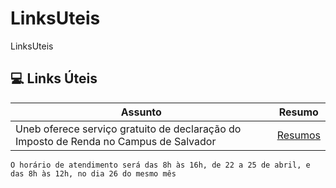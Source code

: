# LinksUteis
LinksUteis

## 💻 Links Úteis
| Assunto | Resumo |
|-------|---------|
| Uneb oferece serviço gratuito de declaração do Imposto de Renda no Campus de Salvador | [Resumos](https://sociedadeonline.com/uneb-oferece-servico-gratuito-de-declaracao-do-imposto-de-renda-no-campus-de-salvador/)

```
O horário de atendimento será das 8h às 16h, de 22 a 25 de abril, e das 8h às 12h, no dia 26 do mesmo mês
```
